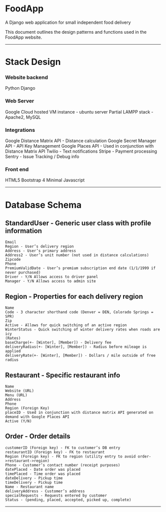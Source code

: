# FoodApp
A Django web application for small independent food delivery

This document outlines the design patterns and functions used in the FoodApp website.

***
# Stack Design

### Website backend
Python Django

### Web Server
Google Cloud hosted VM instance - ubuntu server 
Partial LAMPP stack - Apache2, MySQL

### Integrations
Google Distance Matrix API - Distance calculation
Google Secret Manager API - API Key Management
Google Places API - Used in conjunction with Distance Matrix API
Twilio - Text notifications
Stripe - Payment processing
Sentry - Issue Tracking / Debug info

### Front end
HTML5
Bootstrap 4
Minimal Javascript

***
# Database Schema

## StandardUser - Generic user class with profile information
    Email
    Region - User’s delivery region
    Address - User’s primary address
    Address2 - User’s unit number (not used in distance calculations)
    Zipcode
    Phone
    PremiumValidDate - User’s premium subscription end date (1/1/1999 if never purchased)
    Driver - Y/N Allows access to driver panel
    Manager - Y/N Allows access to admin site

## Region - Properties for each delivery region
    Name
    Code - 3 character shorthand code (Denver = DEN, Colorado Springs = SPR)
    Zip
    Active - Allows for quick switching of an active region
    WinterStatus - Quick switching of winter delivery rates when roads are icy
    (Rates)
    baseCharge(+- [Winter], [Member]) - Delivery fee
    deliveryRadius(+- [Winter], [Member]) - Radius before mileage is applied
    deliveryRate(+- [Winter], [Member]) - Dollars / mile outside of free radius

## Restaurant - Specific restaurant info
    Name
    Website (URL)
    Menu (URL)
    Address
    Phone
    Region (Foreign Key)
    placeID - Used in conjunction with distance matrix API generated on demand with Google Places API
    Active (Y/N)

## Order - Order details
    customerID (Foreign key) - FK to customer’s DB entry
    restaurantID (Foreign key) - FK to restaurant
    Region (Foreign key) - FK to region (utility entry to avoid order->restaurant->region)
    Phone - Customer’s contact number (receipt purposes)
    datePlaced - Date order was placed
    timePlaced - Time order was placed
    dateDelivery - Pickup time
    timeDelivery - Pickup time
    Name - Restaurant name
    deliveryAddress - Customer’s address 
    specialRequests - Requests entered by customer
    Status - (pending, placed, accepted, picked up, complete)

***
